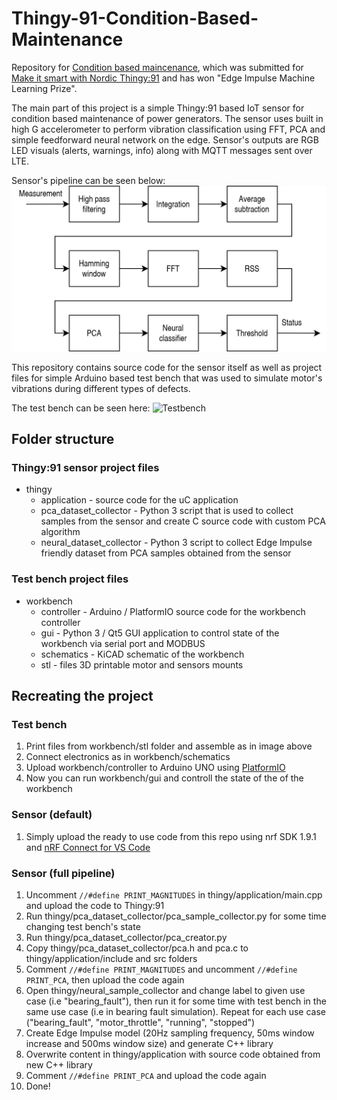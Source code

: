 # Thingy-91-Condition-Based-Maintenance

Repository for [Condition based maincenance](https://www.electromaker.io/project/view/contactless-condition-based-maintenance-of-dc-motor), which was submitted for [Make it smart with Nordic Thingy:91](https://www.electromaker.io/contest/make-it-smart-with-nordic-thingy-91) and has won "Edge Impulse Machine Learning Prize".

The main part of this project is a simple Thingy:91 based IoT sensor for condition based maintenance of power generators. The sensor uses built in high G accelerometer to perform vibration classification using FFT, PCA and simple feedforward neural network on the edge. Sensor's outputs are RGB LED visuals (alerts, warnings, info) along with MQTT messages sent over LTE.

Sensor's pipeline can be seen below:
![Sensor's pipeline](pipeline.jpg)

This repository contains source code for the sensor itself as well as project files for simple Arduino based test bench that was used to simulate motor's vibrations during different types of defects.

The test bench can be seen here:
![Testbench](testbench.jpg)

## Folder structure
### Thingy:91 sensor project files
* thingy
  * application - source code for the uC application
  * pca_dataset_collector - Python 3 script that is used to collect samples from the sensor and create C source code with custom PCA algorithm
  * neural_dataset_collector - Python 3 script to collect Edge Impulse friendly dataset from PCA samples obtained from the sensor

### Test bench project files
* workbench
  * controller - Arduino / PlatformIO source code for the workbench controller
  * gui - Python 3 / Qt5 GUI application to control state of the workbench via serial port and MODBUS
  * schematics - KiCAD schematic of the workbench
  * stl - files 3D printable motor and sensors mounts

## Recreating the project
### Test bench
1. Print files from workbench/stl folder and assemble as in image above
2. Connect electronics as in workbench/schematics
3. Upload workbench/controller to Arduino UNO using [PlatformIO](https://platformio.org/install/ide?install=vscode)
4. Now you can run workbench/gui and controll the state of the of the workbench

### Sensor (default)
1. Simply upload the ready to use code from this repo using nrf SDK 1.9.1 and [nRF Connect for VS Code](https://www.nordicsemi.com/Products/Development-tools/nRF-Connect-for-VS-Code)

### Sensor (full pipeline)
1. Uncomment `//#define PRINT_MAGNITUDES` in thingy/application/main.cpp and upload the code to Thingy:91
2. Run thingy/pca_dataset_collector/pca_sample_collector.py for some time changing test bench's state
3. Run thingy/pca_dataset_collector/pca_creator.py
4. Copy thingy/pca_dataset_collector/pca.h and pca.c to thingy/application/include and src folders
5. Comment `//#define PRINT_MAGNITUDES` and uncomment `//#define PRINT_PCA`, then upload the code again
6. Open thingy/neural_sample_collector and change label to given use case (i.e "bearing_fault"), then run it for some time with test bench in the same use case (i.e in bearing fault simulation). Repeat for each use case ("bearing_fault", "motor_throttle", "running", "stopped")
7. Create Edge Impulse model (20Hz sampling frequency, 50ms window increase and 500ms window size) and generate C++ library
8. Overwrite content in thingy/application with source code obtained from new C++ library
10. Comment `//#define PRINT_PCA` and upload the code again
11. Done!
